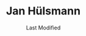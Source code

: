 ---
title: Jan Hülsmann
desc: I'm a computer science student at TU Chemnitz with a passion for iOS apps, serverless architectures and automation.
layout: home.njk
date: Last Modified
---